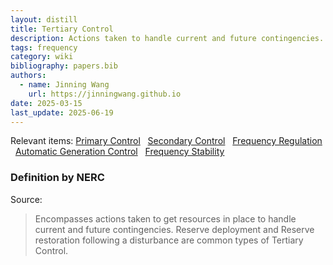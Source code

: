 ```yaml
---
layout: distill
title: Tertiary Control
description: Actions taken to handle current and future contingencies.
tags: frequency
category: wiki
bibliography: papers.bib
authors:
  - name: Jinning Wang
    url: https://jinningwang.github.io
date: 2025-03-15
last_update: 2025-06-19
---
```


Relevant items: [Primary Control](/wiki/primary-control) &nbsp; [Secondary Control](/wiki/secondary-control) &nbsp; [Frequency Regulation](/wiki/frequency-regulation) &nbsp; [Automatic Generation Control](/wiki/automatic-generation-control) &nbsp; [Frequency Stability](/wiki/frequency-stability)

### Definition by NERC

Source: <d-cite key="nerc2021balancing"></d-cite>

> Encompasses actions taken to get resources in place to handle current and future contingencies. Reserve deployment and Reserve restoration following a disturbance are common types of Tertiary Control.
